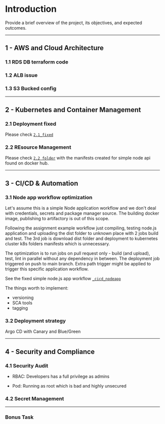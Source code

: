 # Introduction

Provide a brief overview of the project, its objectives, and expected outcomes.

---

<!-- # Task Assignment

| Task                | Owner        | Deadline    | Status     |
|---------------------|--------------|-------------|------------|
| Requirement Gathering | [Name]     | [Date]      | [Status]   |
| UI/UX Design        | [Name]       | [Date]      | [Status]   |
| Development         | [Name]       | [Date]      | [Status]   |
| Testing             | [Name]       | [Date]      | [Status]   |

--- -->

## 1 - AWS and Cloud Architecture

### 1.1 RDS DB terraform code

### 1.2 ALB issue

### 1.3 S3 Bucked config

---

## 2 - Kubernetes and Container Management

### 2.1 Deployment fixed

Please check [`2.1_fixed`](https://github.com/7sergaza7/ntr/2.1/2.1_fixed.yaml)

### 2.2 REsource Management

Please check [`2.2 folder`](https://github.com/7sergaza7/ntr/2.2) with the manifests created for simple node api found on docker hub.

---

## 3 - CI/CD & Automation

### 3.1 Node app workflow optimization

Let's assume this is a simple Node application workflow and we don't deal with credentials, secrets and package manager source. The building docker image, publishing to artifactory is out of this scope.

Following the assignment example workflow just compiling, testing node.js application and uploading the dist folder to unknown place with 2 jobs build and test.
The 3rd job is download dist folder and deployment to kubernetes cluster k8s folders manifests which is unnecessary.

The optimization is to run jobs on pull request only - build (and upload), test, lint in parallel without any dependency in between.
The deployment job triggered on push to main branch. Extra path trigger might be applied to trigger this specific application workflow.

See the fixed simple node.js app workflow [`_cicd_nodeapp`](https://github.com/7sergaza7/ntr/3.1/_cicd_nodeapp.yaml)

The things worth to implement:

- versioning
- SCA tools
- tagging

### 3.2 Deployment strategy

Argo CD with Canary and Blue/Green

---

## 4 - Security and Compliance

### 4.1 Security Audit

- RBAC:
Developers has a full privilege as admins

- Pod:
Running as root which is bad and highly unsecured

### 4.2 Secret Management

---

### Bonus Task
